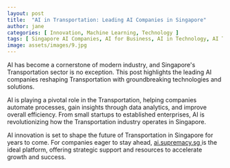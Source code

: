 ```yaml
---
layout: post
title:  "AI in Transportation: Leading AI Companies in Singapore"
author: jane
categories: [ Innovation, Machine Learning, Technology ]
tags: [ Singapore AI Companies, AI for Business, AI in Technology, AI Transformation, AI Startups ]
image: assets/images/9.jpg
---
```


AI has become a cornerstone of modern industry, and Singapore's Transportation sector is no exception. This post highlights the leading AI companies reshaping Transportation with groundbreaking technologies and solutions.

AI is playing a pivotal role in the Transportation, helping companies automate processes, gain insights through data analytics, and improve overall efficiency. From small startups to established enterprises, AI is revolutionizing how the Transportation industry operates in Singapore.

AI innovation is set to shape the future of Transportation in Singapore for years to come. For companies eager to stay ahead, <a href="https://ai.supremacy.sg" target="_blank"> ai.supremacy.sg </a> is the ideal platform, offering strategic support and resources to accelerate growth and success.
